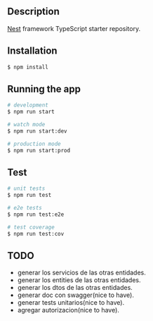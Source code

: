 ## Description

[Nest](https://github.com/nestjs/nest) framework TypeScript starter repository.

## Installation

```bash
$ npm install
```

## Running the app

```bash
# development
$ npm run start

# watch mode
$ npm run start:dev

# production mode
$ npm run start:prod
```

## Test

```bash
# unit tests
$ npm run test

# e2e tests
$ npm run test:e2e

# test coverage
$ npm run test:cov
```

## TODO

- generar los servicios de las otras entidades.
- generar los entities de las otras entidades.
- generar los dtos de las otras entidades.
- generar doc con swagger(nice to have).
- generar tests unitarios(nice to have).
- agregar autorizacion(nice to have).
